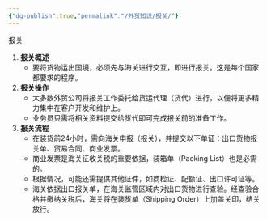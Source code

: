 ```yaml
---
{"dg-publish":true,"permalink":"/外贸知识/报关/"}
---
```


报关

1. **报关概述**
    - 要将货物运出国境，必须先与海关进行交互，即进行报关。这是每个国家都要求的程序。
2. **报关操作**
    - 大多数外贸公司将报关工作委托给货运代理（货代）进行，以便将更多精力集中在客户开发和维护上。
    - 业务员只需将相关资料提交给货代即可完成报关前的准备工作。
3. **报关流程**
    - 在装货前24小时，需向海关申报（报关），并提交以下单证：出口货物报关单、贸易合同、商业发票。
    - 商业发票是海关征收关税的重要依据，装箱单（Packing List）也是必需的。
    - 根据情况，可能还需提供其他证件，如商检证、配额证、出口许可证等。
    - 海关依据出口报关单，在海关监管区域内对出口货物进行查验。经查验合格并缴纳关税后，海关将在装货单（Shipping Order）上加盖关印，结关放行。

